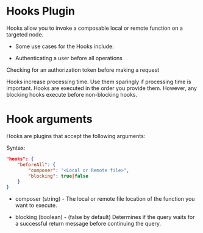 # Hooks Plugin

Hooks allow you to invoke a composable local or remote function on a targeted node.

+ Some use cases for the Hooks include:

+ Authenticating a user before all operations

Checking for an authorization token before making a request

Hooks increase processing time. Use them sparingly if processing time is important. Hooks are executed in the order you provide them. However, any blocking hooks execute before non-blocking hooks.

# Hook arguments

Hooks are plugins that accept the following arguments:

Syntax:

```JSON
"hooks": {
    "beforeAll": {
        "composer": "<Local or Remote file>",
        "blocking": true|false
    }
}
```

+ composer (string) - The local or remote file location of the function you want to execute.

+ blocking (boolean) - (false by default) Determines if the query waits for a successful return message before continuing the query.